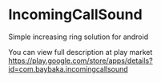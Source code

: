 # IncomingCallSound
Simple  increasing ring solution for android

You can view full description at play market https://play.google.com/store/apps/details?id=com.baybaka.incomingcallsound
